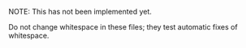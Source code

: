 NOTE: This has not been implemented yet.

Do not change whitespace in these files; they test automatic fixes of whitespace.
